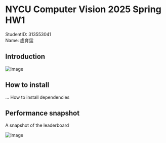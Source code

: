 # NYCU Computer Vision 2025 Spring HW1

StudentID: 313553041  
Name: 盧育霆


## Introduction
![Image](https://github.com/user-attachments/assets/b7362dda-e691-4405-aac9-ced973c29f9c)



## How to install
... How to install dependencies


## Performance snapshot
A snapshot of the leaderboard


![Image](https://github.com/user-attachments/assets/dce88b29-aeec-482e-8c92-a0b5d36ff761)

